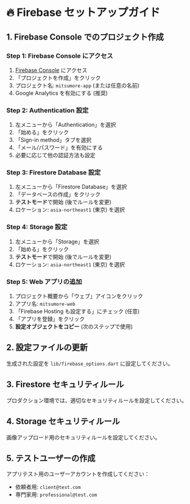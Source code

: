 # 🔥 Firebase セットアップガイド

## 1. Firebase Console でのプロジェクト作成

### Step 1: Firebase Console にアクセス
1. [Firebase Console](https://console.firebase.google.com/) にアクセス
2. 「プロジェクトを作成」をクリック
3. プロジェクト名: `mitsumore-app` (または任意の名前)
4. Google Analytics を有効にする (推奨)

### Step 2: Authentication 設定
1. 左メニューから「Authentication」を選択
2. 「始める」をクリック
3. 「Sign-in method」タブを選択
4. 「メール/パスワード」を有効にする
5. 必要に応じて他の認証方法も設定

### Step 3: Firestore Database 設定
1. 左メニューから「Firestore Database」を選択
2. 「データベースの作成」をクリック
3. **テストモード**で開始 (後でルールを変更)
4. ロケーション: `asia-northeast1` (東京) を選択

### Step 4: Storage 設定
1. 左メニューから「Storage」を選択
2. 「始める」をクリック
3. **テストモード**で開始 (後でルールを変更)
4. ロケーション: `asia-northeast1` (東京) を選択

### Step 5: Web アプリの追加
1. プロジェクト概要から「ウェブ」アイコンをクリック
2. アプリ名: `mitsumore-web`
3. 「Firebase Hosting も設定する」にチェック (任意)
4. 「アプリを登録」をクリック
5. **設定オブジェクトをコピー** (次のステップで使用)

## 2. 設定ファイルの更新

生成された設定を `lib/firebase_options.dart` に設定してください。

## 3. Firestore セキュリティルール

プロダクション環境では、適切なセキュリティルールを設定してください。

## 4. Storage セキュリティルール

画像アップロード用のセキュリティルールを設定してください。

## 5. テストユーザーの作成

アプリテスト用のユーザーアカウントを作成してください：
- 依頼者用: `client@test.com`
- 専門家用: `professional@test.com` 